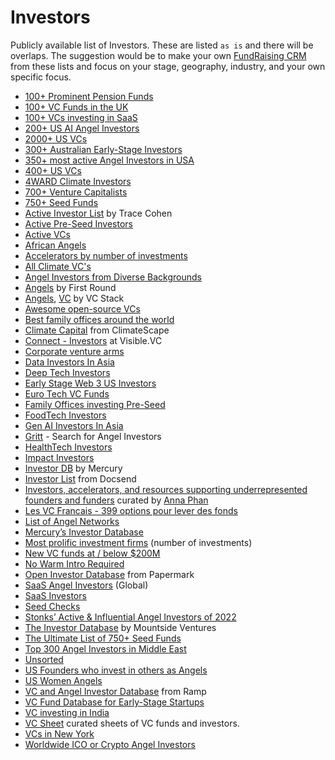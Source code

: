 # Investors

Publicly available list of Investors. These are listed `as is` and there will be overlaps. The suggestion would be to make your own [FundRaising CRM](https://docs.google.com/spreadsheets/d/173ZDJOy3NFLzktzE9PY0t94HliIO6IDZGIZaSULa9N0/) from these lists and focus on your stage, geography, industry, and your own specific focus.

- [100+ Prominent Pension Funds](https://app.folk.app/shared/100-most-prominent-pension-funds-GOeBVaQfOccDyP10pyh2GrmMFcf0UzOi)
- [100+ VC Funds in the UK](https://app.folk.app/shared/All-companies-2mideB7XWyZzKRCr0w0Ydw6TZsu2ekkB)
- [100+ VCs investing in SaaS](https://app.folk.app/shared/100-VC-firm-Investing-In-SaaS-eBQ61SEn13lP1A06ONpjdYyrI1dbgmT3)
- [200+ US AI Angel Investors](https://app.folk.app/shared/250-IA-Angel-Investors-pADZ5I7l6GqfZrTvXpziT0JCdLMuyTns)
- [2000+ US VCs](https://app.folk.app/shared/US-VCs-oc71Oi94yB9vwbfh1XWIQPHTAGQE7FQ1)
- [300+ Australian Early-Stage Investors](https://app.folk.app/shared/+300-Australian-Early-Stage-Investors-iqQ0GprcHdHhscNEJ7Ph8bv9m3ViHAUv)
- [350+ most active Angel Investors in USA](https://app.folk.app/shared/+350-most-active-Angel-Investors-in-USA-jOLUPZiPY4Ddv0WTJSXbtawkOk9smewT)
- [400+ US VCs](https://app.folk.app/shared/US-VCs-oc71Oi94yB9vwbfh1XWIQPHTAGQE7FQ1)
- [4WARD Climate Investors](https://4ward.vc/climate-investor-overview/)
- [700+ Venture Capitalists](https://www.fundz.net/venture-capital-firms)
- [750+ Seed Funds](https://app.folk.app/shared/The-Ultimate-List-of-750+-Seed-Funds-9nq0OLsg2GD7Xjeervb2LmsyBsRaoKkl)
- [Active Investor List](https://docs.google.com/spreadsheets/d/1tugiIXvkprHMrtLX15GC5ZryXX2g0y3RQzmP7B2KCFw/) by Trace Cohen
- [Active Pre-Seed Investors](https://airtable.com/appXJdMe8st7T8K7q/shrSPNzYoSRhJBCbv/tbl216CjzNssfsDpB)
- [Active VCs](https://airtable.com/appYlRDIZLwvRPsRh/shrkohpeE2AO2ldeq/tbl5Q8N7NuW22z5Bt)
- [African Angels](https://docs.google.com/spreadsheets/d/1I0pbsz5Zfsnlp821UM4fcwgVxk4ojMw2SQl5ktIzxQ0/)
- [Accelerators by number of investments](https://app.folk.app/shared/All-accelerators-rw0kuUNqtzl6j6dDQquoZTYF6MFKIQHo)
- [All Climate VC's](https://app.folk.app/shared/All-Climate-VC%27s-FO6SqW28YRiyTptlKjKZsP1LQ3bsm9kN)
- [Angel Investors from Diverse Backgrounds](https://airtable.com/app3vlECCxsoA0I2Q/shrNoRaOvuL9YPGd1/tblqGWGDzEwf8OnGL)
- [Angels](https://angels.firstround.com/) by First Round
- [Angels](https://vcstack.com/angels.html), [VC](https://vcstack.com/venture-capitalists.html) by VC Stack
- [Awesome open-source VCs](https://github.com/CrowdDotDev/awesome-oss-investors)
- [Best family offices around the world](https://app.folk.app/shared/Family-Offices%27-Founders-I4z0LFbIhsQDbROUydXD1Eou9mvwIydC)
- [Climate Capital](https://climatescape.org/capital/) from ClimateScape
- [Connect - Investors](https://connect.visible.vc/investors) at Visible.VC
- [Corporate venture arms](https://app.folk.app/shared/Corporate-Venture-Arms-INCBA2h5vhjU4fUgoIjFDF2LzhUw6NDz)
- [Data Investors In Asia](https://app.folk.app/shared/Data-Investors-In-Asia-QoncCeUGlZRwm1ITNEJ0kvre3X7jV2VW)
- [Deep Tech Investors](https://docs.google.com/spreadsheets/d/1BqNO7l4kXRhjG5jcB89FwRlhuRKBwBKtV7ZHwwLjPhk/)
- [Early Stage Web 3 US Investors](https://app.folk.app/shared/Early-Stage-Web-3-US-Investors-mqkYyzucURVhDCNRArmUHmz48h91UBnM)
- [Euro Tech VC Funds](https://docs.google.com/spreadsheets/d/1cRdFZhXLqat04xe7qO-p48wXQ00GWJyrzgHSb3YVIp0/)
- [Family Offices investing Pre-Seed](https://airtable.com/app3iFeihxOixsUlf/shrWjYGLAHKETll5B/tblOCFaxHvjb8etrV)
- [FoodTech Investors](https://airtable.com/appXQfiwpHFCoRunu/shrV2xlxgzUycjA6S/tblozf5EEO1yt66kh)
- [Gen AI Investors In Asia](https://app.folk.app/shared/Gen-AI-Investors-In-Asia-OjkkMaVbXKeCK4XJWtt1hwNmpS8mqSnO)
- [Gritt](https://www.gritt.io) - Search for Angel Investors
- [HealthTech Investors](https://airtable.com/shrdqT0dM0vaIeO9u/tblyAK2VE4dS8O4dZ/viwiaTchRnMLqZqsS)
- [Impact Investors](https://impactassets.org/ia50/)
- [Investor DB](https://mercury.com/investor-db) by Mercury
- [Investor List](https://airtable.com/shrkohpeE2AO2ldeq/tbl5Q8N7NuW22z5Bt) from Docsend
- [Investors, accelerators, and resources supporting underrepresented founders and funders](https://www.airtable.com/universe/expzgDgsO8QLDmvdt/list-of-investors-accelerators-and-resources-supporting-underrepresented-founders-and-funders) curated by [Anna Phan](https://www.linkedin.com/in/annaphan/)
- [Les VC Francais - 399 options pour lever des fonds](https://app.folk.app/shared/French-VC%27s-mD2puZZ9RyakVW7ATq6VaFaFme7Cjjf9)
- [List of Angel Networks](https://www.mountsideventures.com/list-of-angel-networks)
- [Mercury’s Investor Database](https://mercury.com/investor-database)
- [Most prolific investment firms](https://app.folk.app/shared/Most-prolific-investment-firms-(number-of-investments)-yDyehm4HbYaro0BqfL9j99RA8I0t0BG5) (number of investments)
- [New VC funds at / below $200M](https://docs.google.com/spreadsheets/d/1ebGZ6-ivf_3woBGC4Kz_3217DhjGsefoRu_5iP3nuFQ/)
- [No Warm Intro Required](https://airtable.com/appS9cG0ccqmQM111/shrsDIW1FMuA5cI9P/tblaahhCCc2v0065Q/viwdm9nLc4Aj3sHJO)
- [Open Investor Database](https://investors.papermark.io/) from Papermark
- [SaaS Angel Investors](https://airtable.com/app3iFeihxOixsUlf/shruI4jrfruuYyT87/tblVgubAZM7rDibub) (Global)
- [SaaS Investors](https://ventroduce.com/investor-index)
- [Seed Checks](https://www.seedchecks.com)
- [Stonks’ Active & Influential Angel Investors of 2022](https://stonks.com/angels)
- [The Investor Database](https://www.mountsideventures.com/list-of-venture-capital-investors) by Mountside Ventures
- [The Ultimate List of 750+ Seed Funds](https://docs.google.com/spreadsheets/d/1VVr-z3ujLzWZGHX3-3C9C9dBVtnjALa3_cr1xGlDPmE/)
- [Top 300 Angel Investors in Middle East](https://app.folk.app/shared/Top-300-Angel-Investors-in-Middle-East-VVO9GzjSYl8wi6WMwIrsBC9EFhKAegYZ)
- [Unsorted](https://airtable.com/shrCBp3nTD14XU6uS/tblnnbgnMuvE62BYI)
- [US Founders who invest in others as Angels](https://airtable.com/app3iFeihxOixsUlf/shrhhH3j52CyXkIP9/tblpqS8tBdY8kzmxX)
- [US Women Angels](https://airtable.com/appytsOoxXWmjvQ2R/shrzWIHSoK0gvE82D/tble9siT6RDtZNc39)
- [VC and Angel Investor Database](https://ramp.com/investor-database/vc-angel-list) from Ramp
- [VC Fund Database for Early-Stage Startups](https://www.airtable.com/universe/expFo1yNQPYwhey5n/vc-funds-for-early-stage-startups)
- [VC investing in India](https://app.folk.app/shared/VC-investing-in-India-YM4App0M23dLbYAocwPY3gMRPHR8VXkX)
- [VC Sheet](https://www.vcsheet.com) curated sheets of VC funds and investors.
- [VCs in New York](https://www.nycfounderguide.com/investors)
- [Worldwide ICO or Crypto Angel Investors](https://docs.google.com/spreadsheets/d/1SJEYef7U3j75d9Z4t967Ta6jlRVQcubGJqy-gPuWFY4/)